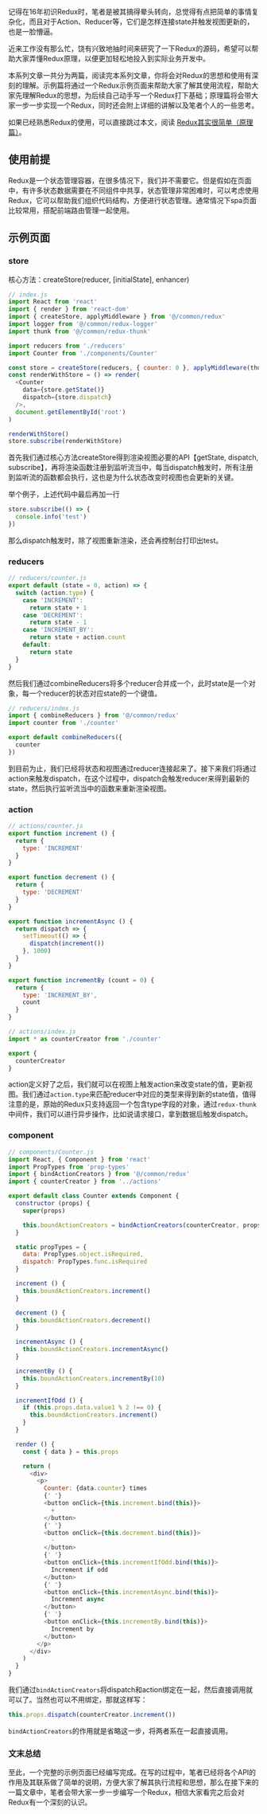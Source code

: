 记得在16年初识Redux时，笔者是被其搞得晕头转向，总觉得有点把简单的事情复杂化，而且对于Action、Reducer等，它们是怎样连接state并触发视图更新的，也是一脸懵逼。

近来工作没有那么忙，饶有兴致地抽时间来研究了一下Redux的源码，希望可以帮助大家弄懂Redux原理，以便更加轻松地投入到实际业务开发中。

本系列文章一共分为两篇，阅读完本系列文章，你将会对Redux的思想和使用有深刻的理解。示例篇将通过一个Redux示例页面来帮助大家了解其使用流程，帮助大家先理解Redux的思想，为后续自己动手写一个Redux打下基础；原理篇将会带大家一步一步实现一个Redux，同时还会附上详细的讲解以及笔者个人的一些思考。

如果已经熟悉Redux的使用，可以直接跳过本文，阅读 [Redux其实很简单（原理篇）](https://github.com/ansenhuang/ansenhuang.github.io/issues/30)。

## 使用前提

Redux是一个状态管理容器，在很多情况下，我们并不需要它。但是假如在页面中，有许多状态数据需要在不同组件中共享，状态管理非常困难时，可以考虑使用Redux，它可以帮助我们组织代码结构，方便进行状态管理。通常情况下spa页面比较常用，搭配前端路由管理一起使用。

## 示例页面

### store

核心方法：createStore(reducer, [initialState], enhancer)

```js
// index.js
import React from 'react'
import { render } from 'react-dom'
import { createStore, applyMiddleware } from '@/common/redux'
import logger from '@/common/redux-logger'
import thunk from '@/common/redux-thunk'

import reducers from './reducers'
import Counter from './components/Counter'

const store = createStore(reducers, { counter: 0 }, applyMiddleware(thunk, logger))
const renderWithStore = () => render(
  <Counter
    data={store.getState()}
    dispatch={store.dispatch}
  />,
  document.getElementById('root')
)

renderWithStore()
store.subscribe(renderWithStore)
```

首先我们通过核心方法createStore得到渲染视图必要的API【getState, dispatch, subscribe】，再将渲染函数注册到监听流当中，每当dispatch触发时，所有注册到监听流的函数都会执行，这也是为什么状态改变时视图也会更新的关键。

举个例子，上述代码中最后再加一行

```js
store.subscribe(() => {
  console.info('test')
})
```

那么dispatch触发时，除了视图重新渲染，还会再控制台打印出test。

### reducers

```js
// reducers/counter.js
export default (state = 0, action) => {
  switch (action.type) {
    case 'INCREMENT':
      return state + 1
    case 'DECREMENT':
      return state - 1
    case 'INCREMENT_BY':
      return state + action.count
    default:
      return state
  }
}
```

然后我们通过combineReducers将多个reducer合并成一个，此时state是一个对象，每一个reducer的状态对应state的一个键值。

```js
// reducers/index.js
import { combineReducers } from '@/common/redux'
import counter from './counter'

export default combineReducers({
  counter
})
```

到目前为止，我们已经将状态和视图通过reducer连接起来了。接下来我们将通过action来触发dispatch，在这个过程中，dispatch会触发reducer来得到最新的state，然后执行监听流当中的函数来重新渲染视图。

### action

```js
// actions/counter.js
export function increment () {
  return {
    type: 'INCREMENT'
  }
}

export function decrement () {
  return {
    type: 'DECREMENT'
  }
}

export function incrementAsync () {
  return dispatch => {
    setTimeout(() => {
      dispatch(increment())
    }, 1000)
  }
}

export function incrementBy (count = 0) {
  return {
    type: 'INCREMENT_BY',
    count
  }
}
```

```js
// actions/index.js
import * as counterCreator from './counter'

export {
  counterCreator
}
```

action定义好了之后，我们就可以在视图上触发action来改变state的值，更新视图。我们通过`action.type`来匹配reducer中对应的类型来得到新的state值，值得注意的是，原始的Redux只支持返回一个包含type字段的对象，通过`redux-thunk`中间件，我们可以进行异步操作，比如说请求接口，拿到数据后触发dispatch。

### component

```js
// components/Counter.js
import React, { Component } from 'react'
import PropTypes from 'prop-types'
import { bindActionCreators } from '@/common/redux'
import { counterCreator } from '../actions'

export default class Counter extends Component {
  constructor (props) {
    super(props)

    this.boundActionCreators = bindActionCreators(counterCreator, props.dispatch)
  }

  static propTypes = {
    data: PropTypes.object.isRequired,
    dispatch: PropTypes.func.isRequired
  }

  increment () {
    this.boundActionCreators.increment()
  }

  decrement () {
    this.boundActionCreators.decrement()
  }

  incrementAsync () {
    this.boundActionCreators.incrementAsync()
  }

  incrementBy () {
    this.boundActionCreators.incrementBy(10)
  }

  incrementIfOdd () {
    if (this.props.data.value1 % 2 !== 0) {
      this.boundActionCreators.increment()
    }
  }

  render () {
    const { data } = this.props

    return (
      <div>
        <p>
          Counter: {data.counter} times
          {' '}
          <button onClick={this.increment.bind(this)}>
            +
          </button>
          {' '}
          <button onClick={this.decrement.bind(this)}>
            -
          </button>
          {' '}
          <button onClick={this.incrementIfOdd.bind(this)}>
            Increment if odd
          </button>
          {' '}
          <button onClick={this.incrementAsync.bind(this)}>
            Increment async
          </button>
          {' '}
          <button onClick={this.incrementBy.bind(this)}>
            Increment by
          </button>
        </p>
      </div>
    )
  }
}
```

我们通过`bindActionCreators`将dispatch和action绑定在一起，然后直接调用就可以了。当然也可以不用绑定，那就这样写：

```js
this.props.dispatch(counterCreator.increment())
```

`bindActionCreators`的作用就是省略这一步，将两者系在一起直接调用。

### 文末总结

至此，一个完整的示例页面已经编写完成。在写的过程中，笔者已经将各个API的作用及其联系做了简单的说明，方便大家了解其执行流程和思想，那么在接下来的一篇文章中，笔者会带大家一步一步编写一个Redux，相信大家看完之后会对Redux有一个深刻的认识。